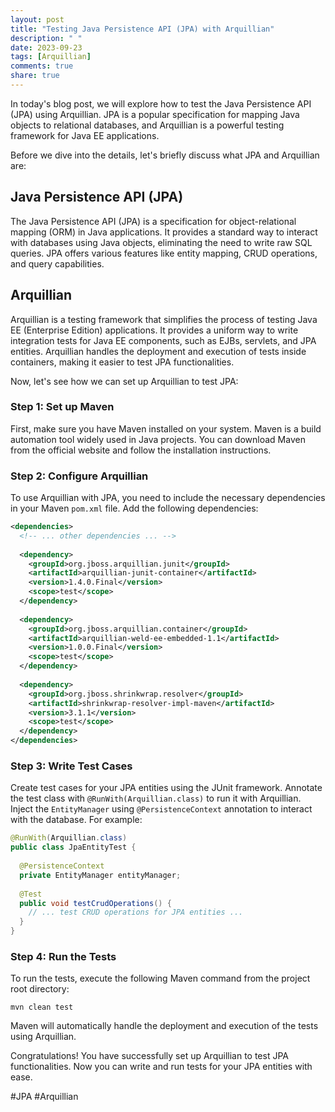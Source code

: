 ```yaml
---
layout: post
title: "Testing Java Persistence API (JPA) with Arquillian"
description: " "
date: 2023-09-23
tags: [Arquillian]
comments: true
share: true
---
```


In today's blog post, we will explore how to test the Java Persistence API (JPA) using Arquillian. JPA is a popular specification for mapping Java objects to relational databases, and Arquillian is a powerful testing framework for Java EE applications.

Before we dive into the details, let's briefly discuss what JPA and Arquillian are:

## Java Persistence API (JPA) ##
The Java Persistence API (JPA) is a specification for object-relational mapping (ORM) in Java applications. It provides a standard way to interact with databases using Java objects, eliminating the need to write raw SQL queries. JPA offers various features like entity mapping, CRUD operations, and query capabilities.

## Arquillian ##
Arquillian is a testing framework that simplifies the process of testing Java EE (Enterprise Edition) applications. It provides a uniform way to write integration tests for Java EE components, such as EJBs, servlets, and JPA entities. Arquillian handles the deployment and execution of tests inside containers, making it easier to test JPA functionalities.

Now, let's see how we can set up Arquillian to test JPA:

### Step 1: Set up Maven ###
First, make sure you have Maven installed on your system. Maven is a build automation tool widely used in Java projects. You can download Maven from the official website and follow the installation instructions.

### Step 2: Configure Arquillian ###
To use Arquillian with JPA, you need to include the necessary dependencies in your Maven `pom.xml` file. Add the following dependencies:

```xml
<dependencies>
  <!-- ... other dependencies ... -->
  
  <dependency>
    <groupId>org.jboss.arquillian.junit</groupId>
    <artifactId>arquillian-junit-container</artifactId>
    <version>1.4.0.Final</version>
    <scope>test</scope>
  </dependency>
  
  <dependency>
    <groupId>org.jboss.arquillian.container</groupId>
    <artifactId>arquillian-weld-ee-embedded-1.1</artifactId>
    <version>1.0.0.Final</version>
    <scope>test</scope>
  </dependency>
  
  <dependency>
    <groupId>org.jboss.shrinkwrap.resolver</groupId>
    <artifactId>shrinkwrap-resolver-impl-maven</artifactId>
    <version>3.1.1</version>
    <scope>test</scope>
  </dependency>
</dependencies>
```

### Step 3: Write Test Cases ###
Create test cases for your JPA entities using the JUnit framework. Annotate the test class with `@RunWith(Arquillian.class)` to run it with Arquillian. Inject the `EntityManager` using `@PersistenceContext` annotation to interact with the database. For example:

```java
@RunWith(Arquillian.class)
public class JpaEntityTest {
  
  @PersistenceContext
  private EntityManager entityManager;
  
  @Test
  public void testCrudOperations() {
    // ... test CRUD operations for JPA entities ...
  }
}
```

### Step 4: Run the Tests ###
To run the tests, execute the following Maven command from the project root directory:

```
mvn clean test
```

Maven will automatically handle the deployment and execution of the tests using Arquillian.

Congratulations! You have successfully set up Arquillian to test JPA functionalities. Now you can write and run tests for your JPA entities with ease.

#JPA #Arquillian